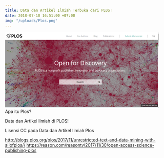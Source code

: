```yaml
---
title: Data dan Artikel Ilmiah Terbuka dari PLOS!
date: 2018-07-18 16:51:00 +07:00
img: "/uploads/Plos.png"
---
```



![Plos.png](/uploads/Plos.png)Apa itu Plos?

Data dan Artikel Ilmiah di PLOS!

Lisensi CC pada Data dan Artikel Ilmiah Plos

http://blogs.plos.org/plos/2017/11/unrestricted-text-and-data-mining-with-allofplos/\
https://reason.com/reasontv/2017/11/30/open-access-science-publishing-plos